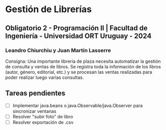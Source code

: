 # Gestión de Librerías
## Obligatorio 2 - Programación II | Facultad de Ingeniería - Universidad ORT Uruguay - 2024
### Leandro Chiurchiu y Juan Martín Lasserre

Consigna: Una importante librería de plaza necesita automatizar la gestión de consulta y ventas de libros. Se registra toda la información de los libros (autor, género, editorial, etc.) y se procesan las ventas realizadas para poder realizar luego varias consultas.

## Tareas pendientes

- [ ] Implementar java.beans o java.Observable/java.Observer para sincronizar ventanas
- [ ] Resolver "subir foto" de libro
- [ ] Resolver exportación de .csv
